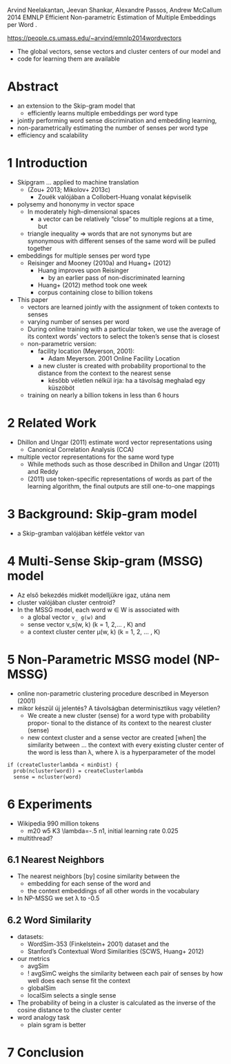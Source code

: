 Arvind Neelakantan, Jeevan Shankar, Alexandre Passos, Andrew McCallum
2014 EMNLP
Efficient Non-parametric Estimation of Multiple Embeddings per Word .

https://people.cs.umass.edu/~arvind/emnlp2014wordvectors
* The global vectors, sense vectors and cluster centers of our model and
* code for learning them are available

# Abstract

* an extension to the Skip-gram model that
  * efficiently learns multiple embeddings per word type
* jointly performing word sense discrimination and embedding learning,
* non-parametrically estimating the number of senses per word type
* efficiency and scalability

# 1 Introduction

* Skipgram ... applied to machine translation
  * (Zou+ 2013; Mikolov+ 2013c)
    * Zouék valójában a Collobert-Huang vonalat képviselik
* polysemy and hononymy in vector space
  * In moderately high-dimensional spaces
    * a vector can be relatively “close” to multiple regions at a time, but
  * triangle inequality => words that are not synonyms but are synonymous with
    different senses of the same word will be pulled together
* embeddings for multiple senses per word type
  * Reisinger and Mooney (2010a) and Huang+ (2012)
    * Huang improves upon Reisinger
      * by an earlier pass of non-discriminated learning
    * Huang+ (2012) method took one week
    * corpus containing close to billion tokens
* This paper
  * vectors are learned jointly with the assignment of token contexts to senses
  * varying number of senses per word
  * During online training with a particular token, we use the average of its
    context words’ vectors to select the token’s sense that is closest
  * non-parametric version:
    * facility location (Meyerson, 2001):
      * Adam Meyerson. 2001 Online Facility Location
    * a new cluster is created with probability proportional to the distance
      from the context to the nearest sense
      * később véletlen nélkül írja: ha a távolság meghalad egy küszöböt
  * training on nearly a billion tokens in less than 6 hours

# 2 Related Work

* Dhillon and Ungar (2011) estimate word vector representations using
  * Canonical Correlation Analysis (CCA)
* multiple vector representations for the same word type
  * While methods such as those described in Dhillon and Ungar (2011) and Reddy
   + (2011) use token-specific representations of words as part of the
    learning algorithm, the final outputs are still one-to-one mappings

# 3 Background: Skip-gram model

* a Skip-gramban valójában kétféle vektor van

# 4 Multi-Sense Skip-gram (MSSG) model

* Az első bekezdés midkét modelljükre igaz, utána nem
* cluster valójában cluster centroid?
* In the MSSG model, each word w ∈ W is associated with
  * a global vector `v_ g(w)` and
  * sense vector v_s(w, k) (k = 1, 2,... , K) and
  * a context cluster center μ(w, k) (k = 1, 2, ... , K)

# 5 Non-Parametric MSSG model (NP-MSSG)

* online non-parametric clustering procedure described in Meyerson (2001)
* mikor készül új jelentés? A távolságban determinisztikus vagy véletlen?
  * We create a new cluster (sense) for a word type with probability propor-
    tional to the distance of its context to the nearest cluster (sense)
  * new context cluster and a sense vector are created [when] the similarity
    between ... the context with every existing cluster center of the word is
    less than λ, where λ is a hyperparameter of the model

```
if (createClusterlambda < minDist) {
  prob(ncluster(word)) = createClusterlambda
  sense = ncluster(word)
```

# 6 Experiments

* Wikipedia 990 million tokens
  * m20 w5 K3 \lambda=-.5 n1, initial learning rate 0.025
* multithread?

## 6.1 Nearest Neighbors

* The nearest neighbors [by] cosine similarity between the
  * embedding for each sense of the word and
  * the context embeddings of all other words in the vocabulary
* In NP-MSSG we set λ to -0.5

## 6.2 Word Similarity

* datasets:
  * WordSim-353 (Finkelstein+ 2001) dataset and the
  * Stanford’s Contextual Word Similarities (SCWS, Huang+ 2012)
* our metrics
  * avgSim
  * ! avgSimC weighs the similarity between each pair of senses by how well
    does each sense fit the context
  * globalSim
  * localSim selects a single sense
* The probability of being in a cluster is calculated as the inverse of the
  cosine distance to the cluster center
* word analogy task
  * plain sgram is better

# 7 Conclusion
